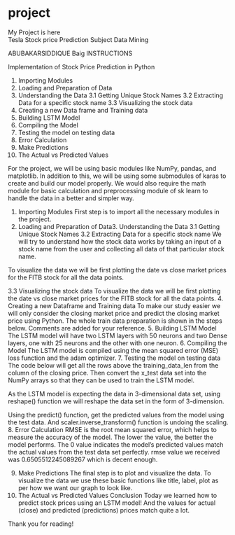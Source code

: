 # project
My Project is here  
Tesla   Stock price    Prediction
Subject
Data Mining 


ABUBAKARSIDDIQUE Baig
	INSTRUCTIONS

Implementation of Stock Price Prediction in Python
1. Importing Modules
2. Loading and Preparation of Data
3. Understanding the Data
3.1 Getting Unique Stock Names
3.2 Extracting Data for a specific stock name
3.3 Visualizing the stock data
4. Creating a new Data frame and Training data
5. Building LSTM Model
6. Compiling the Model
7. Testing the model on testing data
8. Error Calculation
9. Make Predictions
10. The Actual vs Predicted Values

For the project, we will be using basic modules like 
NumPy,
 pandas, and
 matplotlib. 
In addition to this, we will be using some submodules of karas to create and build our model properly.
We would also require the math module for basic calculation and preprocessing module of sk learn to handle the data in a better and simpler way.
1. Importing Modules
First step is to import all the necessary modules in the project.
2. Loading and Preparation of Data3. Understanding the Data
3.1 Getting Unique Stock Names
3.2 Extracting Data for a specific stock name
We will try to understand how the stock data works by taking an input of a stock name from the user and collecting all data of that particular stock name.

To visualize the data we will be first plotting the date vs close market prices for the FITB stock for all the data points.

3.3 Visualizing the stock data
To visualize the data we will be first plotting the date vs close market prices for the FITB stock for all the data points.
4. Creating a new Dataframe and Training data
To make our study easier we will only consider the closing market price and predict the closing market price using Python. The whole train data preparation is shown in the steps below. Comments are added for your reference.
5. Building LSTM Model
The LSTM model will have two LSTM layers with 50 neurons and two Dense layers, one with 25 neurons and the other with one neuron.
6. Compiling the Model
The LSTM model is compiled using the mean squared error (MSE) loss function and the adam optimizer.
7. Testing the model on testing data
The code below will get all the rows above the training_data_len from the column of the closing price. Then convert the x_test data set into the NumPy arrays so that they can be used to train the LSTM model.

As the LSTM model is expecting the data in 3-dimensional data set, using reshape() function we will reshape the data set in the form of 3-dimension.

Using the predict() function, get the predicted values from the model using the test data. And scaler.inverse_transform() function is undoing the scaling.
8. Error Calculation
RMSE is the root mean squared error, which helps to measure the accuracy of the model.
The lower the value, the better the model performs. The 0 value indicates the model’s predicted values match the actual values from the test data set perfectly.
rmse value we received was 0.6505512245089267 which is decent enough.

9. Make Predictions
The final step is to plot and visualize the data. To visualize the data we use these basic functions like title, label, plot as per how we want our graph to look like.
10. The Actual vs Predicted Values
Conclusion
Today we learned how to predict stock prices using an LSTM model! And the values for actual (close) and predicted (predictions) prices match quite a lot.

Thank you for reading!
